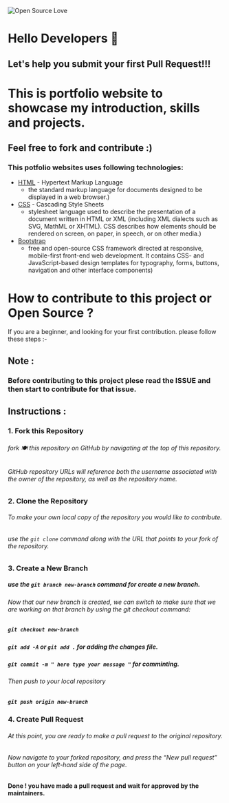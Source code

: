 ![Open Source Love](https://img.shields.io/badge/Open%20Source-%E2%9D%A4-red.svg)

# Hello Developers :wave:

## Let's help you submit your first Pull Request!!!



# This is portfolio website to showcase my introduction, skills and projects.

## Feel free to fork and contribute :)

### This potfolio websites uses following technologies:

* [HTML](https://en.wikipedia.org/wiki/HTML) - Hypertext Markup Language
  * the standard markup language for documents designed to be displayed in a web browser.)
* [CSS](https://en.wikipedia.org/wiki/Cascading_Style_Sheets) - Cascading Style Sheets
  * stylesheet language used to describe the presentation of a document written in HTML or XML (including XML dialects such as SVG, MathML or XHTML). CSS describes how elements should be rendered on screen, on paper, in speech, or on other media.)
* [Bootstrap](https://en.wikipedia.org/wiki/Bootstrap_(front-end_framework))
  * free and open-source CSS framework directed at responsive, mobile-first front-end web development. It contains CSS- and JavaScript-based design templates for typography, forms, buttons, navigation and other interface components)

# How to contribute to this project or Open Source ?
If you are a beginner, and looking for your first contribution. please follow these steps :-

## Note :
### Before contributing to this project plese read the ISSUE and then start to contribute for that issue.


## Instructions :
### 1. Fork this Repository
###### fork 🍽️ this repository on GitHub by navigating at the top of this repository.

###### GitHub repository URLs will reference both the username associated with the owner of the repository, as well as the repository name.

### 2. Clone the Repository

###### To make your own local copy of the repository you would like to contribute.

###### use the `git clone`  command along with the URL that points to your fork of the repository.


### 3. Create a New Branch

##### use the `git branch new-branch` command for create a new branch.

###### Now that our new branch is created, we can switch to make sure that we are working on that branch by using the git checkout command:

##### ` git checkout new-branch `

##### ` git add -A ` or ` git add . ` for adding the changes file.

##### ` git commit -m " here type your message " ` for comminting.

###### Then push to your local repository
##### ` git push origin new-branch `

### 4. Create Pull Request

###### At this point, you are ready to make a pull request to the original repository.

###### Now navigate to your forked repository, and press the “New pull request” button on your left-hand side of the page. 
#### Done ! you have made a pull request and wait for approved by the maintainers.
